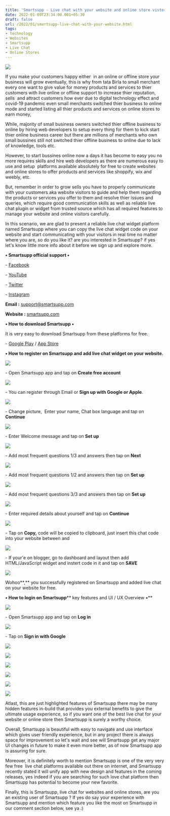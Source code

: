 ```yaml
---
title: 'Smartsupp - Live chat with your website and online store vistors.'
date: 2022-01-09T23:34:00.001+05:30
draft: false
url: /2022/01/smartsupp-live-chat-with-your-website.html
tags: 
- technology
- Websites
- Smartsupp
- Live Chat
- Online Stores
---
```


 [![](https://lh3.googleusercontent.com/-K_fxUIMI9Oo/Ydsjrl7F3rI/AAAAAAAAIaU/oJfZdoTXzh0uzpVzYRX2uxXSWxzatYtvACNcBGAsYHQ/s1600/1641751465356533-0.png)](https://lh3.googleusercontent.com/-K_fxUIMI9Oo/Ydsjrl7F3rI/AAAAAAAAIaU/oJfZdoTXzh0uzpVzYRX2uxXSWxzatYtvACNcBGAsYHQ/s1600/1641751465356533-0.png) 

  

If you make your customers happy either  in an online or offline store your business will grow eventually, this is why from tata Birla to small merchant every one want to give value for money products and services to thier customers with live online or offline support to increase thier reputation, sells  and attract customers how ever due to digital technology effect and covid-19 pandemic even small merchants switched thier business to online mode and started listing all thier products and services on online stores to earn money, 

  

While, majority of small business owners switched thier offline business to online by hiring web developers to setup every thing for them to kick start thier online business career but there are millions of merchants who own small bussines still not switched thier offline business to online due to lack of knowledge, tools etc.

  

However, to start bussines online now a days it has become to easy you no more requires skills and hire web developers as there are numerous easy to use and setup  platforms available absolutely for free to create websites and online stores to offer products and services like shoppify, wix and weebly, etc.

  

But, remember in order to grow sells you have to properly communicate with your customers aka website visitors to guide and help them regarding the products or services you offer to them and resolve thier issues and queries, which require good communication skills as well as reliable live chat plugin or widget from trusted source which has all required features to manage your website and online visitors carefully.

  

In this scenario, we are glad to present a reliable live chat widget platform named Smartsupp where you can copy the live chat widget code on your website and start communicating with your visitors in real time no matter where you are, so do you like it? are you interested in Smartsupp? if yes let's know little more info about it before we sign up and explore more.

**• Smartsupp official support •**

\- [Facebook](https://www.facebook.com/smartsupp)

\- [YouTube](https://www.youtube.com/user/Smartsupp)

\- [Twitter](https://twitter.com/smartsuppcom)

\- [Instagram](https://www.instagram.com/people_of_smartsupp/)

**Email :** [support@smartsupp.com](mailto:support@smartsupp.com)

**Website :** [smartsupp.com](http://smartsupp.com)

**• How to download Smartsupp •**

It is very easy to download Smartsupp from these platforms for free.

  

\- [Google Play](https://play.google.com/store/apps/details?id=cz.dactylgroup.smartsupp.android) / [App Store](https://play.google.com/store/apps/details?id=cz.dactylgroup.smartsupp.android)

**• How to register on Smartsupp and add live chat widget on your website.** 

 **[![](https://lh3.googleusercontent.com/-aOD38z5mdI4/YdsjqbaI9RI/AAAAAAAAIaQ/L3MwjudO1UMPffB3byJ1odyzzs72OeY7gCNcBGAsYHQ/s1600/1641751461236221-1.png)](https://lh3.googleusercontent.com/-aOD38z5mdI4/YdsjqbaI9RI/AAAAAAAAIaQ/L3MwjudO1UMPffB3byJ1odyzzs72OeY7gCNcBGAsYHQ/s1600/1641751461236221-1.png)** 

\- Open Smartsupp app and tap on **Create free account**

 **[![](https://lh3.googleusercontent.com/-cSpUqh8GuyM/Ydsjpe7sPPI/AAAAAAAAIaM/kvIBDaiicpM0mFHLwFra2ngOydoLXWpKwCNcBGAsYHQ/s1600/1641751456629572-2.png)](https://lh3.googleusercontent.com/-cSpUqh8GuyM/Ydsjpe7sPPI/AAAAAAAAIaM/kvIBDaiicpM0mFHLwFra2ngOydoLXWpKwCNcBGAsYHQ/s1600/1641751456629572-2.png)** 

\- You can register through Email or **Sign up with Google or Apple**.

  

 [![](https://lh3.googleusercontent.com/-9cgZQt_PAs4/YdsjoNIYJiI/AAAAAAAAIaI/5iXIIOXe0-gapaWTtEaxIyoT3A5bLsqEgCNcBGAsYHQ/s1600/1641751452082424-3.png)](https://lh3.googleusercontent.com/-9cgZQt_PAs4/YdsjoNIYJiI/AAAAAAAAIaI/5iXIIOXe0-gapaWTtEaxIyoT3A5bLsqEgCNcBGAsYHQ/s1600/1641751452082424-3.png) 

  

\- Change picture,  Enter your name, Chat box language and tap on **Continue**

 **[![](https://lh3.googleusercontent.com/-E3n2B1OWRbk/YdsjnJ7gp5I/AAAAAAAAIaE/04wIIYz5gjoJdtz12Vzn_lBs4Vh6TpM7QCNcBGAsYHQ/s1600/1641751447938555-4.png)](https://lh3.googleusercontent.com/-E3n2B1OWRbk/YdsjnJ7gp5I/AAAAAAAAIaE/04wIIYz5gjoJdtz12Vzn_lBs4Vh6TpM7QCNcBGAsYHQ/s1600/1641751447938555-4.png)** 

  

\- Enter Welcome message and tap on **Set up**  

 **[![](https://lh3.googleusercontent.com/-ffyNo7_ElqY/YdsjmIqKQOI/AAAAAAAAIaA/XKnBnKHzl7kg3LDMcDRh3DJiGFWKdTH-ACNcBGAsYHQ/s1600/1641751443553747-5.png)](https://lh3.googleusercontent.com/-ffyNo7_ElqY/YdsjmIqKQOI/AAAAAAAAIaA/XKnBnKHzl7kg3LDMcDRh3DJiGFWKdTH-ACNcBGAsYHQ/s1600/1641751443553747-5.png)** 

\- Add most frequent questions 1/3 and answers then tap on **Next**

 **[![](https://lh3.googleusercontent.com/-Jdf4GCYbPHI/YdsjlLNtRpI/AAAAAAAAIZ8/HnGe5jp9uugAtt0Kl4fq5-ppYn4qOoWbQCNcBGAsYHQ/s1600/1641751439359234-6.png)](https://lh3.googleusercontent.com/-Jdf4GCYbPHI/YdsjlLNtRpI/AAAAAAAAIZ8/HnGe5jp9uugAtt0Kl4fq5-ppYn4qOoWbQCNcBGAsYHQ/s1600/1641751439359234-6.png)** 

\- Add most frequent questions 1/2 and answers then tap on **Set up**

 **[![](https://lh3.googleusercontent.com/-89Nv1NCASK0/YdsjjwHJagI/AAAAAAAAIZ4/mS6Wm9FfiNEEtT7QP4xIJWOPt8839Ca_ACNcBGAsYHQ/s1600/1641751435011401-7.png)](https://lh3.googleusercontent.com/-89Nv1NCASK0/YdsjjwHJagI/AAAAAAAAIZ4/mS6Wm9FfiNEEtT7QP4xIJWOPt8839Ca_ACNcBGAsYHQ/s1600/1641751435011401-7.png)** 

\- Add most frequent questions 3/3 and answers then tap on **Set up**

 **[![](https://lh3.googleusercontent.com/-G35OzZ1NyKw/Ydsji4xt76I/AAAAAAAAIZ0/QDyxxtH2O2EgWh57wrK4NmHxthsOlVp6wCNcBGAsYHQ/s1600/1641751430504055-8.png)](https://lh3.googleusercontent.com/-G35OzZ1NyKw/Ydsji4xt76I/AAAAAAAAIZ0/QDyxxtH2O2EgWh57wrK4NmHxthsOlVp6wCNcBGAsYHQ/s1600/1641751430504055-8.png)** 

\- Enter required details about yourself and tap on **Continue**

 **[![](https://lh3.googleusercontent.com/-TXfnikli6eg/YdsjholcgrI/AAAAAAAAIZw/NQMRt3LgNFcC2T5xRHpws5dxlsv8T-ofgCNcBGAsYHQ/s1600/1641751426107698-9.png)](https://lh3.googleusercontent.com/-TXfnikli6eg/YdsjholcgrI/AAAAAAAAIZw/NQMRt3LgNFcC2T5xRHpws5dxlsv8T-ofgCNcBGAsYHQ/s1600/1641751426107698-9.png)** 

\- Tap on **Copy,** code will be copied to clipboard, just insert this chat code into your website between <head> and </head>

  

 [![](https://lh3.googleusercontent.com/-iJWT-vE-MSU/Ydsjgk7BuuI/AAAAAAAAIZs/46TknRGRBwM1XNEKOQf0SAk1neDHaffYQCNcBGAsYHQ/s1600/1641751421541005-10.png)](https://lh3.googleusercontent.com/-iJWT-vE-MSU/Ydsjgk7BuuI/AAAAAAAAIZs/46TknRGRBwM1XNEKOQf0SAk1neDHaffYQCNcBGAsYHQ/s1600/1641751421541005-10.png) 

  

\- If your'e on blogger, go to dashboard and layout then add HTML/JavaScript widget and instert code in it and tap on **SAVE**

 **[![](https://lh3.googleusercontent.com/-vsrhPuZ3DB4/Ydsjfa5mxoI/AAAAAAAAIZo/pqqwds5SbSM5kcmd2Z9cFTdudPSfPIbOgCNcBGAsYHQ/s1600/1641751416966534-11.png)](https://lh3.googleusercontent.com/-vsrhPuZ3DB4/Ydsjfa5mxoI/AAAAAAAAIZo/pqqwds5SbSM5kcmd2Z9cFTdudPSfPIbOgCNcBGAsYHQ/s1600/1641751416966534-11.png)** 

  

Wohoo**,** you successfully registered on Smartsupp and added live chat on your website for free.

**• How to login on Smartsupp**** key features and UI / UX Overview •**

 **[![](https://lh3.googleusercontent.com/-GltOgPfYwKw/YdsjeQt6NDI/AAAAAAAAIZk/I2rgD66vP4sLyTO8n3VAXMyYlnNnFOT1ACNcBGAsYHQ/s1600/1641751412585615-12.png)](https://lh3.googleusercontent.com/-GltOgPfYwKw/YdsjeQt6NDI/AAAAAAAAIZk/I2rgD66vP4sLyTO8n3VAXMyYlnNnFOT1ACNcBGAsYHQ/s1600/1641751412585615-12.png)** 

\- Open Smartsupp app and tap on **Log in**

 **[![](https://lh3.googleusercontent.com/-1HrGUtE5ZXQ/YdsjdFOZvtI/AAAAAAAAIZg/gZbfyEIfT-8ghcnOxRJRN6Bo865_7rn-ACNcBGAsYHQ/s1600/1641751407866523-13.png)](https://lh3.googleusercontent.com/-1HrGUtE5ZXQ/YdsjdFOZvtI/AAAAAAAAIZg/gZbfyEIfT-8ghcnOxRJRN6Bo865_7rn-ACNcBGAsYHQ/s1600/1641751407866523-13.png)** 

\- Tap on **Sign in with Google**

 **[![](https://lh3.googleusercontent.com/-niut1wPGCno/YdsjcBDAapI/AAAAAAAAIZc/GOoLXYmRDvwy1yUV0hjc_VkHq_sDZkJdgCNcBGAsYHQ/s1600/1641751403285068-14.png)](https://lh3.googleusercontent.com/-niut1wPGCno/YdsjcBDAapI/AAAAAAAAIZc/GOoLXYmRDvwy1yUV0hjc_VkHq_sDZkJdgCNcBGAsYHQ/s1600/1641751403285068-14.png)** 

 **[![](https://lh3.googleusercontent.com/-rO3Hs5181NY/Ydsja3tHWWI/AAAAAAAAIZY/l-SPAucOfA8ciJXs1vq3O4DaPtIQx8fygCNcBGAsYHQ/s1600/1641751398176967-15.png)](https://lh3.googleusercontent.com/-rO3Hs5181NY/Ydsja3tHWWI/AAAAAAAAIZY/l-SPAucOfA8ciJXs1vq3O4DaPtIQx8fygCNcBGAsYHQ/s1600/1641751398176967-15.png)** 

 **[![](https://lh3.googleusercontent.com/-qa4A37hMnx8/YdsjZuHlffI/AAAAAAAAIZU/AAeecwviX-cBbiYVmra9RkPvXgSXqTzzwCNcBGAsYHQ/s1600/1641751393676847-16.png)](https://lh3.googleusercontent.com/-qa4A37hMnx8/YdsjZuHlffI/AAAAAAAAIZU/AAeecwviX-cBbiYVmra9RkPvXgSXqTzzwCNcBGAsYHQ/s1600/1641751393676847-16.png)** 

 [![](https://lh3.googleusercontent.com/-SE49_EVuDV8/YdsjYdyz9PI/AAAAAAAAIZQ/ofUULjlcrf8atm-oHcJLrfUT8_erszDwQCNcBGAsYHQ/s1600/1641751389321750-17.png)](https://lh3.googleusercontent.com/-SE49_EVuDV8/YdsjYdyz9PI/AAAAAAAAIZQ/ofUULjlcrf8atm-oHcJLrfUT8_erszDwQCNcBGAsYHQ/s1600/1641751389321750-17.png) 

  

 [![](https://lh3.googleusercontent.com/-ZYdgZQl19YU/YdsjXay2sQI/AAAAAAAAIZM/kzN3UmKNigEVlfEchDF8TlsMbLRdtvg0ACNcBGAsYHQ/s1600/1641751385223589-18.png)](https://lh3.googleusercontent.com/-ZYdgZQl19YU/YdsjXay2sQI/AAAAAAAAIZM/kzN3UmKNigEVlfEchDF8TlsMbLRdtvg0ACNcBGAsYHQ/s1600/1641751385223589-18.png) 

  

 [![](https://lh3.googleusercontent.com/-tQonuyOz0jk/YdsjWc2gT6I/AAAAAAAAIZI/Ng_avZmSOoQ41qVO1ffa5BWnl97iI4Q8ACNcBGAsYHQ/s1600/1641751379671426-19.png)](https://lh3.googleusercontent.com/-tQonuyOz0jk/YdsjWc2gT6I/AAAAAAAAIZI/Ng_avZmSOoQ41qVO1ffa5BWnl97iI4Q8ACNcBGAsYHQ/s1600/1641751379671426-19.png) 

  

Atlast, this are just highlighted features of Smartsupp there may be many hidden features in-build that provides you external benefits to give the ultimate usage experience, so if you want one of the best live chat for your website or online store then Smartsupp is surely a worthy choice.

  

Overall, Smartsupp is beautiful with easy to navigate and use interface which gives user friendly experience, but in any project there is always space for improvement so let's wait and see will Smartsupp get any major UI changes in future to make it even more better, as of now Smartsupp app is assuring for sure.

  

Moreover, it is definitely worth to mention Smartsupp is one of the very very few free  live chat platforms available out there on internet, and Smartsupp recently stated it will unify app with new design and features in the coming releases, yes indeed if you are searching for such love chat platform then Smartsupp has potential to become your new favorite.

  

Finally, this is Smartsupp, live chat for websites and online stores, are you an existing user of Smartsupp ? If yes do say your experience with Smartsupp and mention which feature you like the most on Smartsupp in our comment section below, see ya :)